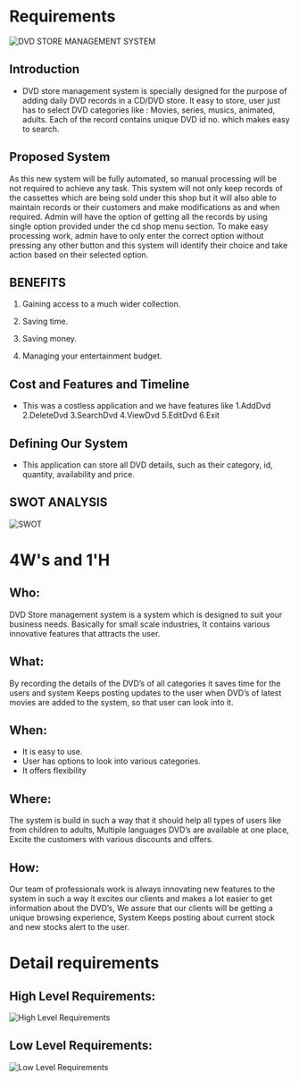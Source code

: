# Requirements

![DVD STORE MANAGEMENT SYSTEM](https://github.com/abhinavrj/Project-Centauri/blob/main/5_IMAGES_AND_VIDEOS/DVD%20STORE%20MANAGEMENT%20SYSTEM.jpg)

## Introduction
 - DVD store management system is specially designed for the purpose of adding daily DVD records in a CD/DVD store. It easy to store, user just has to select DVD categories like : Movies, series, musics, animated, adults. Each of the record contains unique DVD id no. which makes easy to search.

## Proposed System
As this new system will be fully automated, so manual processing will be not required to achieve any task. This system will not only keep records of the cassettes which are being sold under this shop but it will also able to maintain records or their customers and make modifications as and when required. Admin will have the option of getting all the records by using single option provided under the cd shop menu section. To make easy processing work, admin have to only enter the correct option without pressing any other button and this system will identify their choice and take action based on their selected option.

## BENEFITS
  1. Gaining access to a much wider collection.
   
  2. Saving time.
   
  3. Saving money.
   
  4. Managing your entertainment budget.
  

## Cost and Features and Timeline
- This was a costless application and we have features like 1.AddDvd 2.DeleteDvd 3.SearchDvd 4.ViewDvd 5.EditDvd  6.Exit 

## Defining Our System
- This application can store all DVD details, such as their category, id, quantity, availability and price.

## SWOT ANALYSIS
![SWOT](https://github.com/abhinavrj/Project-Centauri/blob/main/1_REQUIREMENTS/SWOT%20ANALYSIS.png)

# 4W&#39;s and 1&#39;H

## Who:

DVD Store management system is a system which is designed to suit your business needs. Basically for small scale industries, It contains various innovative features that attracts the user.

## What:

By recording the details of the DVD’s of all categories it saves time for the users and system Keeps posting updates to the user when DVD’s of latest movies are added to the system, so that user can look into it.

## When:

- It is easy to use. 
- User has options to look into various categories.
- It offers flexibility


## Where:

The system is build in such a way that it should help all types of users like from children to adults, Multiple languages DVD’s are available at one place, Excite the customers with various discounts and offers.

## How:

Our team of professionals work is always innovating new features to the system in such a way it excites our clients and makes a lot easier to get information about the DVD’s, We assure that our clients will be getting a unique browsing experience, System Keeps posting about current stock and new stocks alert to the user.

# Detail requirements

## High Level Requirements:
![High Level Requirements](https://github.com/abhinavrj/Project-Centauri/blob/main/1_REQUIREMENTS/HIGH%20LEVEL%20REQUIREMENTS.jpg)



##  Low Level Requirements:
![Low Level Requirements](https://github.com/abhinavrj/Project-Centauri/blob/main/1_REQUIREMENTS/LOW%20LEVEL%20REQUIREMENTS.jpg)

